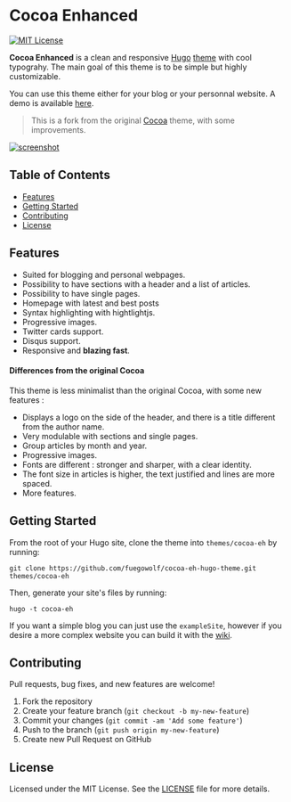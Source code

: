 # Cocoa Enhanced

[![MIT License](https://img.shields.io/github/license/mashape/apistatus.svg?maxAge=2592000?style=plastic)](https://github.com/fuegowolf/cocoa-eh-hugo-theme/blob/master/LICENSE)

**Cocoa Enhanced** is a clean and responsive [Hugo](http://gohugo.io) [theme](https://github.com/spf13/hugoThemes/) with cool typograhy. The main goal of this theme is to be simple but highly customizable.

You can use this theme either for your blog or your personnal website. A demo is available [here](https://kodewolf.com).

> This is a fork from the original [Cocoa](https://www.github.com/nishanths/cocoa-hugo-theme) theme, with some improvements.

[![screenshot](https://raw.githubusercontent.com/fuegowolf/cocoa-eh-hugo-theme/master/images/screenshot.png)](https://raw.githubusercontent.com/fuegowolf/cocoa-eh-hugo-theme/master/images/screenshot.png)

## Table of Contents

* [Features](#features)
* [Getting Started](#getting-started)
* [Contributing](#contributing)
* [License](#license)

## Features

* Suited for blogging and personal webpages.
* Possibility to have sections with a header and a list of articles.
* Possibility to have single pages.
* Homepage with latest and best posts
* Syntax highlighting with hightlightjs.
* Progressive images.
* Twitter cards support.
* Disqus support.
* Responsive and **blazing fast**.

#### Differences from the original Cocoa

This theme is less minimalist than the original Cocoa, with some new features :

* Displays a logo on the side of the header, and there is a title different from the author name.
* Very modulable with sections and single pages.
* Group articles by month and year.
* Progressive images.
* Fonts are different : stronger and sharper, with a clear identity.
* The font size in articles is higher, the text justified and lines are more spaced.
* More features.

## Getting Started 

From the root of your Hugo site, clone the theme into `themes/cocoa-eh` by running:

````
git clone https://github.com/fuegowolf/cocoa-eh-hugo-theme.git themes/cocoa-eh
````

Then, generate your site's files by running:

````
hugo -t cocoa-eh
````

If you want a simple blog you can just use the `exampleSite`, however if you desire a more complex website you can build it with the [wiki](https://github.com/fuegowolf/cocoa-eh-hugo-theme/wiki).

## Contributing

Pull requests, bug fixes, and new features are welcome!

1. Fork the repository
2. Create your feature branch (`git checkout -b my-new-feature`)
3. Commit your changes (`git commit -am 'Add some feature'`)
4. Push to the branch (`git push origin my-new-feature`)
5. Create new Pull Request on GitHub

## License

Licensed under the MIT License. See the [LICENSE](https://github.com/fuegowolf/cocoa-eh-hugo-theme/blob/master/LICENSE.md) file for more details.
